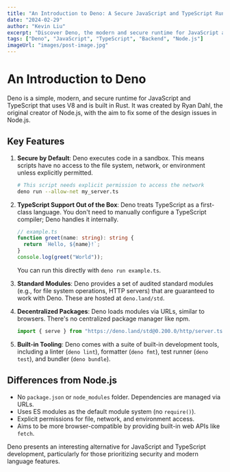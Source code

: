 ```yaml
---
title: "An Introduction to Deno: A Secure JavaScript and TypeScript Runtime"
date: "2024-02-29"
author: "Kevin Liu"
excerpt: "Discover Deno, the modern and secure runtime for JavaScript and TypeScript, created by the original author of Node.js."
tags: ["Deno", "JavaScript", "TypeScript", "Backend", "Node.js"]
imageUrl: "images/post-image.jpg"
---
```


# An Introduction to Deno

Deno is a simple, modern, and secure runtime for JavaScript and TypeScript that uses V8 and is built in Rust. It was created by Ryan Dahl, the original creator of Node.js, with the aim to fix some of the design issues in Node.js.

## Key Features

1.  **Secure by Default**: Deno executes code in a sandbox. This means scripts have no access to the file system, network, or environment unless explicitly permitted.
    ```bash
    # This script needs explicit permission to access the network
    deno run --allow-net my_server.ts
    ```

2.  **TypeScript Support Out of the Box**: Deno treats TypeScript as a first-class language. You don't need to manually configure a TypeScript compiler; Deno handles it internally.
    ```typescript
    // example.ts
    function greet(name: string): string {
      return `Hello, ${name}!`;
    }
    console.log(greet("World"));
    ```
    You can run this directly with `deno run example.ts`.

3.  **Standard Modules**: Deno provides a set of audited standard modules (e.g., for file system operations, HTTP servers) that are guaranteed to work with Deno. These are hosted at `deno.land/std`.

4.  **Decentralized Packages**: Deno loads modules via URLs, similar to browsers. There's no centralized package manager like npm.
    ```typescript
    import { serve } from "https://deno.land/std@0.200.0/http/server.ts";
    ```

5.  **Built-in Tooling**: Deno comes with a suite of built-in development tools, including a linter (`deno lint`), formatter (`deno fmt`), test runner (`deno test`), and bundler (`deno bundle`).

## Differences from Node.js

-   No `package.json` or `node_modules` folder. Dependencies are managed via URLs.
-   Uses ES modules as the default module system (no `require()`).
-   Explicit permissions for file, network, and environment access.
-   Aims to be more browser-compatible by providing built-in web APIs like `fetch`.

Deno presents an interesting alternative for JavaScript and TypeScript development, particularly for those prioritizing security and modern language features.
